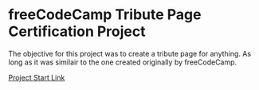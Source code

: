 # freeCodeCamp Tribute Page Certification Project

The objective for this project was to create a tribute page for anything. As long as it was similair to the one created originally by freeCodeCamp.

[Project Start Link](https://www.freecodecamp.org/learn/2022/responsive-web-design/build-a-tribute-page-project/build-a-tribute-page)
